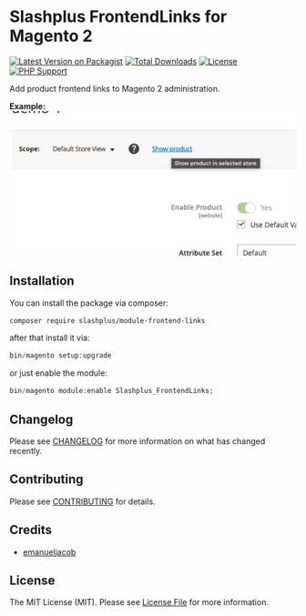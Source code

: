 # Slashplus FrontendLinks for Magento 2 

[![Latest Version on Packagist](https://img.shields.io/packagist/v/slashplus/module-frontend-links.svg?style=flat-square)](https://packagist.org/packages/slashplus/module-frontend-links)
[![Total Downloads](https://img.shields.io/packagist/dt/slashplus/module-frontend-links.svg?style=flat-square)](https://packagist.org/packages/slashplus/module-frontend-links)
[![License](https://img.shields.io/packagist/l/slashplus/module-frontend-links.svg?style=flat-square)](https://packagist.org/packages/slashplus/module-frontend-links)
[![PHP Support](https://img.shields.io/packagist/php-v/slashplus/module-frontend-links.svg?style=flat-square)](https://packagist.org/packages/slashplus/module-frontend-links)

Add product frontend links to Magento 2 administration.

**Example:**<br>
![example](./example.jpg)


## Installation

You can install the package via composer:

```bash
composer require slashplus/module-frontend-links
```

after that install it via:
```php
bin/magento setup:upgrade
```

or just enable the module:
```php
bin/magento module:enable Slashplus_FrontendLinks;
```

## Changelog

Please see [CHANGELOG](CHANGELOG.md) for more information on what has changed recently.

## Contributing

Please see [CONTRIBUTING](.github/CONTRIBUTING.md) for details.

## Credits

- [emanueljacob](https://github.com/emanueljacob)

## License

The MIT License (MIT). Please see [License File](LICENSE.md) for more information.
